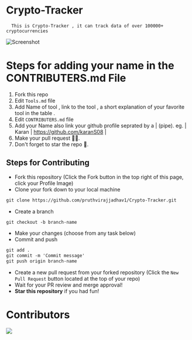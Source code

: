 # Crypto-Tracker
      This is Crypto-Tracker , it can track data of over 100000+ cryptocurrencies
      
![Screenshot](https://user-images.githubusercontent.com/86179143/195408740-ef8a2ef9-43b0-4571-8472-0fbfb29dada4.png)

# Steps for adding your name in the CONTRIBUTERS.md File

1. Fork this repo
2. Edit `Tools.md` file 
3. Add Name of tool , link to the tool , a short  explanation of your favorite tool in the table .
4. Edit `CONTRIBUTERS.md` file
5. Add your Name also link your github profile seprated by a | (pipe).
    eg. | Karan | https://github.com/karanS08 | 
6. Make your pull request 🙌🏽.
7. Don't forget to star the repo 🙂.

## Steps for Contributing

- Fork this repository (Click the Fork button in the top right of this page, click your Profile Image)
- Clone your fork down to your local machine

```markdown
git clone https://github.com/pruthvirajjadhav1/Crypto-Tracker.git
```

- Create a branch

```markdown
git checkout -b branch-name
```

- Make your changes (choose from any task below)
- Commit and push

```markdown
git add .
git commit -m 'Commit message'
git push origin branch-name
```

- Create a new pull request from your forked repository (Click the `New Pull Request` button located at the top of your repo)
- Wait for your PR review and merge approval!
- **Star this repository** if you had fun!


# Contributors
<a href="https://github.com/Kirankp25/TODO/graphs/contributors">
  <img src="https://contrib.rocks/image?repo=pruthvirajjadhav1/Crypto-Tracker" />
</a>

